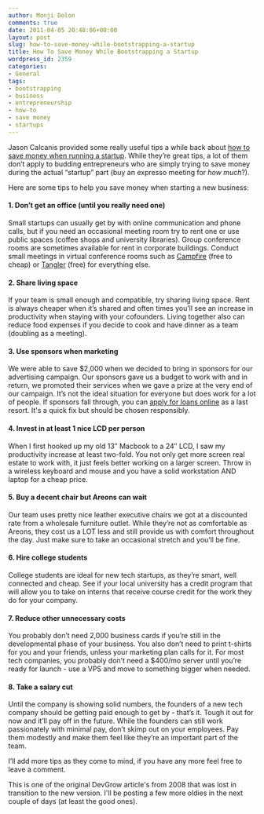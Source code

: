 ```yaml
---
author: Monji Dolon
comments: true
date: 2011-04-05 20:48:06+00:00
layout: post
slug: how-to-save-money-while-bootstrapping-a-startup
title: How To Save Money While Bootstrapping a Startup
wordpress_id: 2359
categories:
- General
tags:
- bootstrapping
- business
- entrepreneurship
- how-to
- save money
- startups
---
```


Jason Calcanis provided some really useful tips a while back about [how to save money when running a startup](http://calacanis.com/2008/03/07/how-to-save-money-running-a-startup-17-really-good-tips/). While they’re great tips, a lot of them don’t apply to budding entrepreneurs who are simply trying to save money during the actual “startup” part (buy an expresso meeting for _how much_?).

Here are some tips to help you save money when starting a new business:



#### 1. Don’t get an office (until you really need one)



Small startups can usually get by with online communication and phone calls, but if you need an occasional meeting room try to rent one or use public spaces (coffee shops and university libraries). Group conference rooms are sometimes available for rent in corporate buildings. Conduct small meetings in virtual conference rooms such as [Campfire](http://www.campfirenow.com/signup) (free to cheap) or [Tangler](http://www.tangler.com/) (free) for everything else.



#### 2. Share living space



If your team is small enough and compatible, try sharing living space. Rent is always cheaper when it’s shared and often times you’ll see an increase in productivity when staying with your cofounders. Living together also can reduce food expenses if you decide to cook and have dinner as a team (doubling as a meeting).



#### 3. Use sponsors when marketing



We were able to save $2,000 when we decided to bring in sponsors for our advertising campaign. Our sponsors gave us a budget to work with and in return, we promoted their services when we gave a prize at the very end of our campaign. It’s not the ideal situation for everyone but does work for a lot of people. If sponsors fall through, you can [apply for loans online](http://www.cashnetusa.com/onlineloans/index.html) as a last resort. It's a quick fix but should be chosen responsibly.



#### 4. Invest in at least 1 nice LCD per person



When I first hooked up my old 13″ Macbook to a 24″ LCD, I saw my productivity increase at least two-fold. You not only get more screen real estate to work with, it just feels better working on a larger screen. Throw in a wireless keyboard and mouse and you have a solid workstation AND laptop for a cheap price.



#### 5. Buy a decent chair but Areons can wait



Our team uses pretty nice leather executive chairs we got at a discounted rate from a wholesale furniture outlet. While they’re not as comfortable as Areons, they cost us a LOT less and still provide us with comfort throughout the day. Just make sure to take an occasional stretch and you’ll be fine.



#### 6. Hire college students



College students are ideal for new tech startups, as they’re smart, well connected and cheap. See if your local university has a credit program that will allow you to take on interns that receive course credit for the work they do for your company.



#### 7. Reduce other unnecessary costs



You probably don’t need 2,000 business cards if you’re still in the developmental phase of your business. You also don’t need to print t-shirts for you and your friends, unless your marketing plan calls for it. For most tech companies, you probably don’t need a $400/mo server until you’re ready for launch - use a VPS and move to something bigger when needed.



#### 8. Take a salary cut



Until the company is showing solid numbers, the founders of a new tech company should be getting paid enough to get by - that’s it. Tough it out for now and it’ll pay off in the future. While the founders can still work passionately with minimal pay, don’t skimp out on your employees. Pay them modestly and make them feel like they’re an important part of the team.

I’ll add more tips as they come to mind, if you have any more feel free to leave a comment.



This is one of the original DevGrow article's from 2008 that was lost in transition to the new version.  I'll be posting a few more oldies in the next couple of days (at least the good ones).
